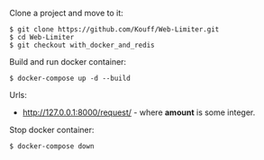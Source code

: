 Clone a project and move to it:

    $ git clone https://github.com/Kouff/Web-Limiter.git
    $ cd Web-Limiter
    $ git checkout with_docker_and_redis
Build and run docker container:

    $ docker-compose up -d --build
    
Urls:
* http://127.0.0.1:8000/request/<amount> - where **amount** is some integer.

Stop docker container:

    $ docker-compose down
